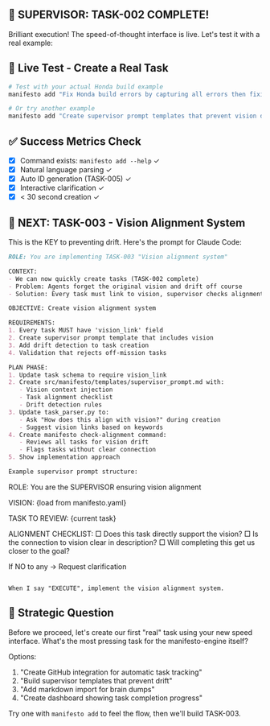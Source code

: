 ## 🎉 SUPERVISOR: TASK-002 COMPLETE!

Brilliant execution! The speed-of-thought interface is live. Let's test it with a real example:

## 🚀 Live Test - Create a Real Task

```bash
# Test with your actual Honda build example
manifesto add "Fix Honda build errors by capturing all errors then fixing top 5 symbols"

# Or try another example
manifesto add "Create supervisor prompt templates that prevent vision drift"
```

## ✅ Success Metrics Check

- [x] Command exists: `manifesto add --help` ✓
- [x] Natural language parsing ✓  
- [x] Auto ID generation (TASK-005) ✓
- [x] Interactive clarification ✓
- [x] < 30 second creation ✓

## 🎯 NEXT: TASK-003 - Vision Alignment System

This is the KEY to preventing drift. Here's the prompt for Claude Code:

```markdown
ROLE: You are implementing TASK-003 "Vision alignment system"

CONTEXT:
- We can now quickly create tasks (TASK-002 complete)
- Problem: Agents forget the original vision and drift off course
- Solution: Every task must link to vision, supervisor checks alignment

OBJECTIVE: Create vision alignment system

REQUIREMENTS:
1. Every task MUST have 'vision_link' field
2. Create supervisor prompt template that includes vision
3. Add drift detection to task creation
4. Validation that rejects off-mission tasks

PLAN PHASE:
1. Update task schema to require vision_link
2. Create src/manifesto/templates/supervisor_prompt.md with:
   - Vision context injection
   - Task alignment checklist
   - Drift detection rules
3. Update task_parser.py to:
   - Ask "How does this align with vision?" during creation
   - Suggest vision links based on keywords
4. Create manifesto check-alignment command:
   - Reviews all tasks for vision drift
   - Flags tasks without clear connection
5. Show implementation approach

Example supervisor prompt structure:
```
ROLE: You are the SUPERVISOR ensuring vision alignment

VISION: {load from manifesto.yaml}

TASK TO REVIEW: {current task}

ALIGNMENT CHECKLIST:
□ Does this task directly support the vision?
□ Is the connection to vision clear in description?
□ Will completing this get us closer to the goal?

If NO to any → Request clarification
```

When I say "EXECUTE", implement the vision alignment system.
```

## 🤔 Strategic Question

Before we proceed, let's create our first "real" task using your new speed interface. What's the most pressing task for the manifesto-engine itself?

Options:
1. "Create GitHub integration for automatic task tracking"
2. "Build supervisor templates that prevent drift"  
3. "Add markdown import for brain dumps"
4. "Create dashboard showing task completion progress"

Try one with `manifesto add` to feel the flow, then we'll build TASK-003.